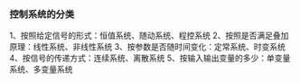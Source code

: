 ### 控制系统的分类
1、按照给定信号的形式：恒值系统、随动系统、程控系统
2、按照是否满足叠加原理：线性系统、非线性系统
3、按参数是否随时间变化：定常系统、时变系统
4、按信号的传递方式：连续系统、离散系统
5、按输入输出变量的多少：单变量系统、多变量系统